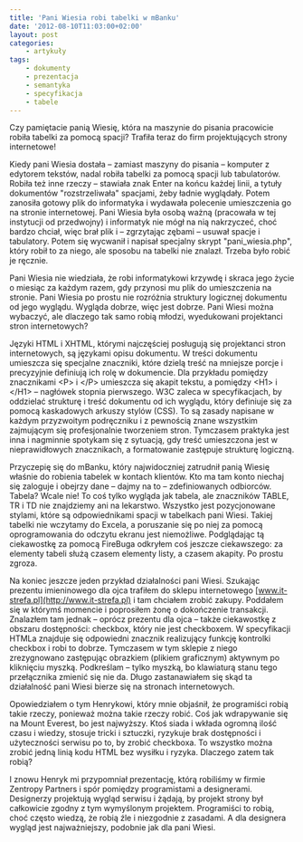```yaml
---
title: 'Pani Wiesia robi tabelki w mBanku'
date: '2012-08-10T11:03:00+02:00'
layout: post
categories:
    - artykuły
tags:
    - dokumenty
    - prezentacja
    - semantyka
    - specyfikacja
    - tabele
---
```


Czy pamiętacie panią Wiesię, która na maszynie do pisania pracowicie robiła tabelki za pomocą spacji? Trafiła teraz do firm projektujących strony internetowe!

Kiedy pani Wiesia dostała – zamiast maszyny do pisania – komputer z edytorem tekstów, nadal robiła tabelki za pomocą spacji lub tabulatorów. Robiła też inne rzeczy – stawiała znak Enter na końcu każdej linii, a tytuły dokumentów "rozstrzeliwała" spacjami, żeby ładnie wyglądały. Potem zanosiła gotowy plik do informatyka i wydawała polecenie umieszczenia go na stronie internetowej. Pani Wiesia była osobą ważną (pracowała w tej instytucji od przedwojny) i informatyk nie mógł na nią nakrzyczeć, choć bardzo chciał, więc brał plik i – zgrzytając zębami – usuwał spacje i tabulatory. Potem się wycwanił i napisał specjalny skrypt "pani\_wiesia.php", który robił to za niego, ale sposobu na tabelki nie znalazł. Trzeba było robić je ręcznie.

Pani Wiesia nie wiedziała, że robi informatykowi krzywdę i skraca jego życie o miesiąc za każdym razem, gdy przynosi mu plik do umieszczenia na stronie. Pani Wiesia po prostu nie rozróżnia struktury logicznej dokumentu od jego wyglądu. Wygląda dobrze, więc jest dobrze. Pani Wiesi można wybaczyć, ale dlaczego tak samo robią młodzi, wyedukowani projektanci stron internetowych?

Języki HTML i XHTML, którymi najczęściej posługują się projektanci stron internetowych, są językami opisu dokumentu. W treści dokumentu umieszcza się specjalne znaczniki, które dzielą treść na mniejsze porcje i precyzyjnie definiują ich rolę w dokumencie. Dla przykładu pomiędzy znacznikami &lt;P&gt; i &lt;/P&gt; umieszcza się akapit tekstu, a pomiędzy &lt;H1&gt; i &lt;/H1&gt; – nagłówek stopnia pierwszego. W3C zaleca w specyfikacjach, by oddzielać strukturę i treść dokumentu od ich wyglądu, który definiuje się za pomocą kaskadowych arkuszy stylów (CSS). To są zasady napisane w każdym przyzwoitym podręczniku i z pewnością znane wszystkim zajmującym się profesjonalnie tworzeniem stron. Tymczasem praktyka jest inna i nagminnie spotykam się z sytuacją, gdy treść umieszczona jest w nieprawidłowych znacznikach, a formatowanie zastępuje strukturę logiczną.

Przyczepię się do mBanku, który najwidoczniej zatrudnił panią Wiesię właśnie do robienia tabelek w kontach klientów. Kto ma tam konto niechaj się zaloguje i obejrzy dane – dajmy na to – zdefiniowanych odbiorców. Tabela? Wcale nie! To coś tylko wygląda jak tabela, ale znaczników TABLE, TR i TD nie znajdziemy ani na lekarstwo. Wszystko jest pozycjonowane stylami, które są odpowiednikami spacji w tabelkach pani Wiesi. Takiej tabelki nie wczytamy do Excela, a poruszanie się po niej za pomocą oprogramowania do odczytu ekranu jest niemożliwe. Podglądając tą ciekawostkę za pomocą FireBuga odkryłem coś jeszcze ciekawszego: za elementy tabeli służą czasem elementy listy, a czasem akapity. Po prostu zgroza.

Na koniec jeszcze jeden przykład działalności pani Wiesi. Szukając prezentu imieninowego dla ojca trafiłem do sklepu internetowego [www.it-strefa.pl](http://www.it-strefa.pl) i tam chciałem zrobić zakupy. Poddałem się w którymś momencie i poprosiłem żonę o dokończenie transakcji. Znalazłem tam jednak – oprócz prezentu dla ojca – także ciekawostkę z obszaru dostępności: checkbox, który nie jest checkboxem. W specyfikacji HTMLa znajduje się odpowiedni znacznik realizujący funkcję kontrolki checkbox i robi to dobrze. Tymczasem w tym sklepie z niego zrezygnowano zastępując obrazkiem (plikiem graficznym) aktywnym po kliknięciu myszką. Podkreślam – tylko myszką, bo klawiaturą stanu tego przełącznika zmienić się nie da. Długo zastanawiałem się skąd ta działalność pani Wiesi bierze się na stronach internetowych.

Opowiedziałem o tym Henrykowi, który mnie objaśnił, że programiści robią takie rzeczy, ponieważ można takie rzeczy robić. Coś jak wdrapywanie się na Mount Everest, bo jest najwyższy. Ktoś siada i wkłada ogromną ilość czasu i wiedzy, stosuje tricki i sztuczki, ryzykuje brak dostępności i użyteczności serwisu po to, by zrobić checkboxa. To wszystko można zrobić jedną linią kodu HTML bez wysiłku i ryzyka. Dlaczego zatem tak robią?

I znowu Henryk mi przypomniał prezentację, którą robiliśmy w firmie Zentropy Partners i spór pomiędzy programistami a designerami. Designerzy projektują wygląd serwisu i żądają, by projekt strony był całkowicie zgodny z tym wymyślonym projektem. Programiści to robią, choć często wiedzą, że robią źle i niezgodnie z zasadami. A dla designera wygląd jest najważniejszy, podobnie jak dla pani Wiesi.